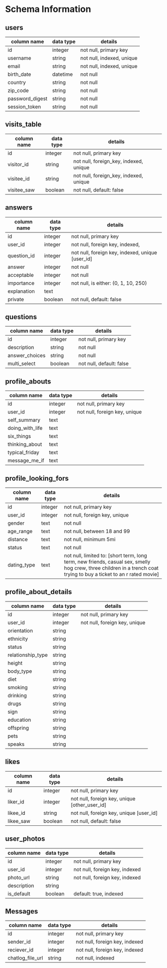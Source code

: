 # Schema Information

## users
column name     | data type | details
----------------|-----------|-----------------------
id              | integer   | not null, primary key
username        | string    | not null, indexed, unique
email           | string    | not null, indexed, unique
birth_date      | datetime  | not null
country         | string    | not null
zip_code        | string    | not null
password_digest | string    | not null
session_token   | string    | not null

## visits_table
column name     | data type | details
----------------|-----------|-----------------------
id              | integer   | not null, primary key
visitor_id      | string    | not null, foreign_key, indexed, unique
visitee_id      | string    | not null, foreign_key, indexed, unique
visitee_saw     | boolean   | not null, default: false  

## answers
column name     | data type | details
----------------|-----------|-----------------------
id              | integer   | not null, primary key
user_id         | integer   | not null, foreign key, indexed,
question_id     | integer   | not null, foreign key, indexed, unique [user_id]
answer          | integer   | not null
acceptable      | integer   | not null
importance      | integer   | not null, is either: (0, 1, 10, 250)
explanation     | text      |
private         | boolean   | not null, default: false

## questions
column name     | data type | details
----------------|-----------|-----------------------
id              | integer   | not null, primary key
description     | string    | not null
answer_choices  | string    | not null
multi_select    | boolean   | not null, default: false

## profile_abouts
column name     | data type | details
----------------|-----------|-----------------------
id              | integer   | not null, primary key
user_id         | integer   | not null, foreign key, unique
self_summary    | text      |
doing_with_life | text      |
six_things      | text      |
thinking_about  | text      |
typical_friday  | text      |
message_me_if   | text      |

## profile_looking_fors
column name     | data type | details
----------------|-----------|-----------------------
id              | integer   | not null, primary key
user_id         | integer   | not null, foreign key, unique
gender          | text      | not null
age_range       | text      | not null, between 18 and 99
distance        | text      | not null, minimum 5mi
status          | text      | not null
dating_type     | text      | not null, limited to: [short term, long term, new friends, casual sex, smelly hog crew, three children in a trench coat trying to buy a ticket to an r rated movie]

## profile_about_details
column name       | data type | details
------------------|-----------|-----------------------
id                | integer   | not null, primary key
user_id           | integer   | not null, foreign key, unique
orientation       | string    |
ethnicity         | string    |
status            | string    |
relationship_type | string    |
height            | string    |
body_type         | string    |
diet              | string    |
smoking           | string    |
drinking          | string    |
drugs             | string    |
sign              | string    |
education         | string    |
offspring         | string    |
pets              | string    |
speaks            | string    |

## likes
column name       | data type | details
------------------|-----------|-----------------------
id                | integer   | not null, primary key
liker_id          | integer   | not null, foreign key, unique [other_user_id]
likee_id          | string    | not null, foreign key, unique [user_id]
likee_saw         | boolean   | not null, default: false

## user_photos
column name       | data type | details
------------------|-----------|-----------------------
id                | integer   | not null, primary key
user_id           | integer   | not null, foreign key, indexed
photo_url         | string    | not null, foreign key, indexed
description       | string    |
is_default        | boolean   | default: true, indexed


## Messages
column name       | data type | details
------------------|-----------|------------------------
id                | integer   | not null, primary key
sender_id         | integer   | not null, foreign key, indexed
reciever_id       | integer   | not null, foreign key, indexed
chatlog_file_url  | string    | not null, indexed
